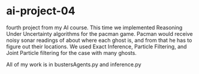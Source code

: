 # ai-project-04

fourth project from my AI course. This time we implemented Reasoning Under Uncertainty algorithms for the pacman game. Pacman would receive noisy sonar readings of about where each ghost is, and from that he has to figure out their locations. We used Exact Inference, Particle Filtering, and Joint Particle filtering for the case with many ghosts.

All of my work is in bustersAgents.py and inference.py
